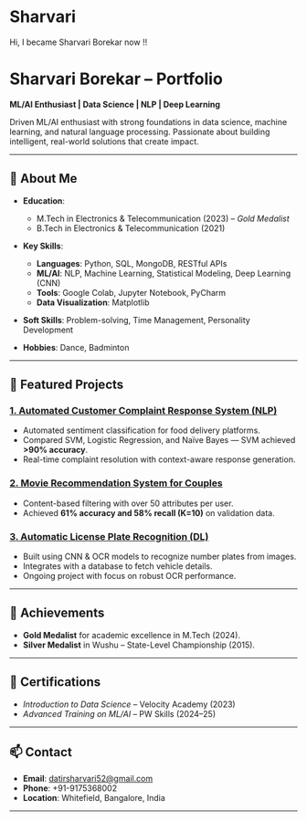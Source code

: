 # Sharvari
Hi, I became Sharvari Borekar now !!


# Sharvari Borekar – Portfolio

**ML/AI Enthusiast | Data Science | NLP | Deep Learning**

Driven ML/AI enthusiast with strong foundations in data science, machine learning, and natural language processing. Passionate about building intelligent, real-world solutions that create impact.

---

## 🚀 About Me
- **Education**:  
  - M.Tech in Electronics & Telecommunication (2023) – *Gold Medalist*  
  - B.Tech in Electronics & Telecommunication (2021)  

- **Key Skills**:  
  - **Languages**: Python, SQL, MongoDB, RESTful APIs  
  - **ML/AI**: NLP, Machine Learning, Statistical Modeling, Deep Learning (CNN)  
  - **Tools**: Google Colab, Jupyter Notebook, PyCharm  
  - **Data Visualization**: Matplotlib  

- **Soft Skills**: Problem-solving, Time Management, Personality Development  
- **Hobbies**: Dance, Badminton  

---

## 📂 Featured Projects

### [1. Automated Customer Complaint Response System (NLP)](https://github.com/SharvariDatir5/NLP-Project/tree/main)
- Automated sentiment classification for food delivery platforms.  
- Compared SVM, Logistic Regression, and Naïve Bayes — SVM achieved **>90% accuracy**.  
- Real-time complaint resolution with context-aware response generation.

### [2. Movie Recommendation System for Couples](https://github.com/SharvariDatir5/ML-Project-1)
- Content-based filtering with over 50 attributes per user.  
- Achieved **61% accuracy and 58% recall (K=10)** on validation data.

### [3. Automatic License Plate Recognition (DL)](projects/license-plate-recognition/)
- Built using CNN & OCR models to recognize number plates from images.  
- Integrates with a database to fetch vehicle details.  
- Ongoing project with focus on robust OCR performance.

---

## 🏅 Achievements
- **Gold Medalist** for academic excellence in M.Tech (2024).  
- **Silver Medalist** in Wushu – State-Level Championship (2015).

---

## 📜 Certifications
- *Introduction to Data Science* – Velocity Academy (2023)  
- *Advanced Training on ML/AI* – PW Skills (2024–25)

---

## 📫 Contact
- **Email**: datirsharvari52@gmail.com  
- **Phone**: +91-9175368002  
- **Location**: Whitefield, Bangalore, India  

---
